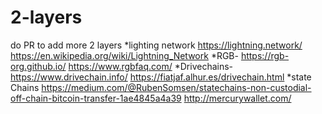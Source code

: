 # 2-layers
do PR to add more 2 layers
*lighting network
https://lightning.network/
https://en.wikipedia.org/wiki/Lightning_Network
*RGB-
https://rgb-org.github.io/
https://www.rgbfaq.com/
*Drivechains-
https://www.drivechain.info/
https://fiatjaf.alhur.es/drivechain.html
*state Chains
https://medium.com/@RubenSomsen/statechains-non-custodial-off-chain-bitcoin-transfer-1ae4845a4a39
http://mercurywallet.com/
